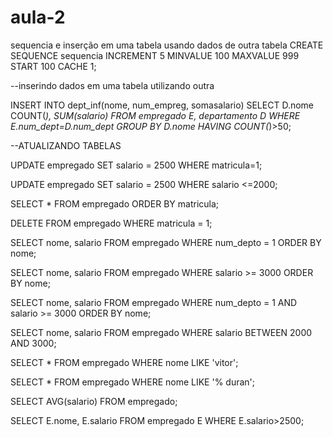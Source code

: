 # aula-2
sequencia e inserção em uma tabela usando dados de outra tabela 
CREATE SEQUENCE sequencia
INCREMENT 5
MINVALUE 100
MAXVALUE 999
START 100
CACHE 1;

--inserindo dados em uma tabela utilizando outra

INSERT INTO dept_inf(nome, num_empreg, somasalario)
SELECT D.nome COUNT(*), SUM(salario)
FROM empregado E, departamento D
WHERE E.num_dept=D.num_dept
GROUP BY D.nome
HAVING COUNT(*)>50;

--ATUALIZANDO TABELAS

UPDATE empregado SET salario = 2500 WHERE matricula=1;

UPDATE empregado SET salario = 2500 WHERE salario <=2000;

SELECT * FROM empregado ORDER BY matricula;

DELETE FROM empregado WHERE matricula = 1;

SELECT nome, salario FROM empregado WHERE num_depto = 1 ORDER BY nome;

SELECT nome, salario FROM empregado WHERE salario >= 3000 ORDER BY nome;

SELECT nome, salario FROM empregado WHERE num_depto = 1 AND salario >= 3000 ORDER BY nome;

SELECT nome, salario FROM empregado WHERE salario BETWEEN 2000 AND 3000; 

SELECT * FROM empregado WHERE nome LIKE 'vitor';

SELECT * FROM empregado WHERE nome LIKE '% duran';

SELECT AVG(salario) FROM empregado; 

SELECT E.nome, E.salario FROM empregado E WHERE E.salario>2500;

